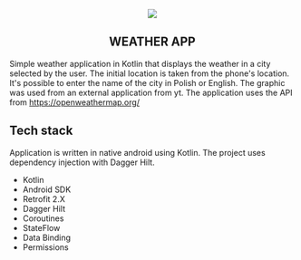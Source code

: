 <p align="center">
  <img src="https://user-images.githubusercontent.com/66112225/196281250-b685e812-c862-4f1d-9006-2b678001f6fc.jpg" />
</p>
<h2 align="center">WEATHER APP </h2>

Simple weather application in Kotlin that displays the weather in a city selected by the user. The initial location is taken from the phone's location. It's possible to enter the name of the city in Polish or English. The graphic was used from an external application from yt. The application uses the API from https://openweathermap.org/

## Tech stack
Application is written in native android using Kotlin. The project uses dependency injection with Dagger Hilt. 

- Kotlin
- Android SDK
- Retrofit 2.X
- Dagger Hilt 
- Coroutines
- StateFlow
- Data Binding
- Permissions
